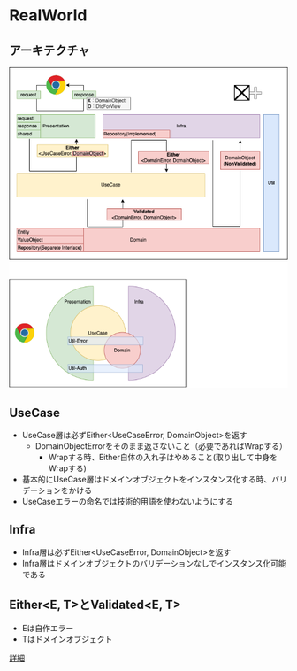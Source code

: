 # RealWorld

## アーキテクチャ

![](./docs/architecture-basic.drawio.png)

## UseCase

- UseCase層は必ずEither<UseCaseError, DomainObject>を返す
  - DomainObjectErrorをそのまま返さないこと（必要であればWrapする）
    - Wrapする時、Either自体の入れ子はやめること(取り出して中身をWrapする)
- 基本的にUseCase層はドメインオブジェクトをインスタンス化する時、バリデーションをかける
- UseCaseエラーの命名では技術的用語を使わないようにする

## Infra

- Infra層は必ずEither<UseCaseError, DomainObject>を返す
- Infra層はドメインオブジェクトのバリデーションなしでインスタンス化可能である

## Either<E, T>とValidated<E, T>

- Eは自作エラー
- Tはドメインオブジェクト

[詳細](./docs/README.md)
